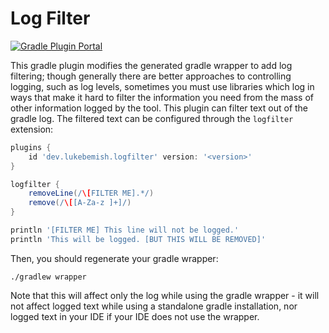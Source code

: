 # Log Filter

[![Gradle Plugin Portal](https://img.shields.io/gradle-plugin-portal/v/dev.lukebemish.logfilter?style=for-the-badge)](https://plugins.gradle.org/plugin/dev.lukebemish.logfilter)

This gradle plugin modifies the generated gradle wrapper to add log filtering; though generally there are better approaches to controlling logging, such as
log levels, sometimes you must use libraries which log in ways that make it hard to filter the information you need from the mass of other information logged
by the tool. This plugin can filter text out of the gradle log. The filtered text can be configured through the `logfilter` extension:

```gradle
plugins {
    id 'dev.lukebemish.logfilter' version: '<version>'
}

logfilter {
    removeLine(/\[FILTER ME].*/)
    remove(/\[[A-Za-z ]+]/)
}

println '[FILTER ME] This line will not be logged.'
println 'This will be logged. [BUT THIS WILL BE REMOVED]'
```

Then, you should regenerate your gradle wrapper:

```
./gradlew wrapper
```

Note that this will affect only the log while using the gradle wrapper - it will not affect logged text while using a standalone gradle installation, nor logged
text in your IDE if your IDE does not use the wrapper.
